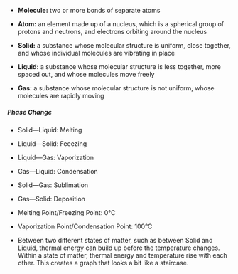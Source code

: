 - **Molecule:** two or more bonds of separate atoms
- **Atom:** an element made up of a nucleus, which is a spherical group of protons and neutrons, and electrons orbiting around the nucleus

- **Solid:** a substance whose molecular structure is uniform, close together, and whose individual molecules are vibrating in place
- **Liquid:** a substance whose molecular structure is less together, more spaced out, and whose molecules move freely
- **Gas:** a substance whose molecular structure is not uniform, whose molecules are rapidly moving

##### Phase Change
- Solid—Liquid: Melting
- Liquid—Solid: Feeezing
- Liquid—Gas: Vaporization
- Gas—Liquid: Condensation
- Solid—Gas: Sublimation  
- Gas—Solid: Deposition

- Melting Point/Freezing Point: 0°C
- Vaporization Point/Condensation Point: 100°C

- Between two different states of matter, such as between Solid and Liquid, thermal energy can build up before the temperature changes. Within a state of matter, thermal energy and temperature rise with each other. This creates a graph that looks a bit like a staircase. 
